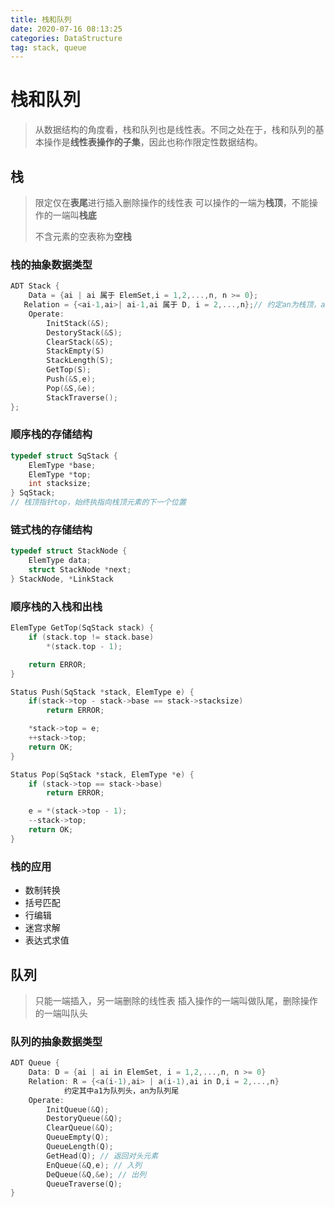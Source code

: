 ```yaml
---
title: 栈和队列
date: 2020-07-16 08:13:25
categories: DataStructure
tag: stack, queue
---
```


# 栈和队列

> 从数据结构的角度看，栈和队列也是线性表。不同之处在于，栈和队列的基本操作是**线性表操作的子集**，因此也称作限定性数据结构。

## 栈

> 限定仅在**表尾**进行插入删除操作的线性表
> 可以操作的一端为**栈顶**，不能操作的一端叫**栈底**
>
> 不含元素的空表称为**空栈**

### 栈的抽象数据类型
```c
ADT Stack {
	Data = {ai | ai 属于 ElemSet,i = 1,2,...,n, n >= 0};
   Relation = {<ai-1,ai>| ai-1,ai 属于 D, i = 2,...,n};// 约定an为栈顶，a1位栈底
	Operate:
		InitStack(&S);
		DestoryStack(&S);
		ClearStack(&S);
		StackEmpty(S)
		StackLength(S);
		GetTop(S);
		Push(&S,e);
		Pop(&S,&e);
		StackTraverse();
};
```

### 顺序栈的存储结构
```c
typedef struct SqStack {
    ElemType *base;
    ElemType *top;
    int stacksize;
} SqStack;
// 栈顶指针top，始终执指向栈顶元素的下一个位置
```

### 链式栈的存储结构
```c
typedef struct StackNode {
    ElemType data;
    struct StackNode *next;
} StackNode, *LinkStack
```


### 顺序栈的入栈和出栈
```c
ElemType GetTop(SqStack stack) {
    if (stack.top != stack.base)
        *(stack.top - 1);

    return ERROR;
}

Status Push(SqStack *stack, ElemType e) {
    if(stack->top - stack->base == stack->stacksize)
        return ERROR;

    *stack->top = e;
    ++stack->top;
    return OK;
}

Status Pop(SqStack *stack, ElemType *e) {
    if (stack->top == stack->base)
        return ERROR;

    e = *(stack->top - 1);
    --stack->top;
    return OK;
}
```

### 栈的应用

* 数制转换
* 括号匹配
* 行编辑
* 迷宫求解
* 表达式求值

## 队列

> 只能一端插入，另一端删除的线性表
> 插入操作的一端叫做队尾，删除操作的一端叫队头

### 队列的抽象数据类型
```c
ADT Queue {
	Data: D = {ai | ai in ElemSet, i = 1,2,...,n, n >= 0}
    Relation: R = {<a(i-1),ai> | a(i-1),ai in D,i = 2,...,n}
    		约定其中a1为队列头，an为队列尾
	Operate:
		InitQueue(&Q);
		DestoryQueue(&Q);
		ClearQueue(&Q);
		QueueEmpty(Q);
		QueueLength(Q);
		GetHead(Q); // 返回对头元素
		EnQueue(&Q,e); // 入列
		DeQueue(&Q,&e); // 出列
		QueueTraverse(Q);
}
```

